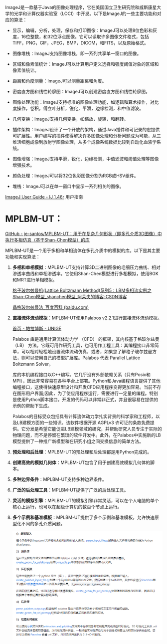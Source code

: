 ImageJ是一款基于Java的图像处理程序，它在美国国立卫生研究院和威斯康星大学的光学和计算仪器实验室（LOCI）中开发。以下是ImageJ的一些主要功能和对应的算法：

* 显示，编辑，分析，处理，保存和打印图像：ImageJ可以处理8位色彩和灰度，16位整数，和32位浮点图像。它可以读取许多图像文件格式，包括TIFF，PNG，GIF，JPEG，BMP，DICOM，和FITS，以及原始格式。
* 图像堆栈：ImageJ支持图像堆栈，即一系列共享单一窗口的图像。

* 区域和像素值统计：ImageJ可以计算用户定义选择和强度阈值对象的区域和像素值统计。
* 距离和角度测量：ImageJ可以测量距离和角度。

* 密度直方图和线性轮廓图：ImageJ可以创建密度直方图和线性轮廓图。
* 图像处理功能：ImageJ支持标准的图像处理功能，如逻辑和算术操作，对比度操作，卷积，傅立叶分析，锐化，平滑，边缘检测，和中值滤波。

* 几何变换：ImageJ支持几何变换，如缩放，旋转，和翻转。
* 插件架构：ImageJ设计了一个开放的架构，通过Java插件和可记录的宏提供可扩展性。用户编写的插件使得解决许多图像处理和分析问题成为可能，从三维活细胞成像到放射学图像处理，从多个成像系统数据比较到自动化血液学系统。

* 图像增强：ImageJ支持平滑，锐化，边缘检测，中值滤波和阈值处理等图像增强技术。
* 颜色处理：ImageJ可以将32位色彩图像分割为RGB或HSV组件。

* 堆栈：ImageJ可以在单一窗口中显示一系列相关的图像。

[ImageJ User Guide - IJ 1.46r](https://imagej.net/ij/docs/guide/146.html) 用户指南



# MPLBM-UT：

[GitHub - je-santos/MPLBM-UT：用于在复杂几何形状（即多孔介质3D图像）中执行多相仿真（基于Shan-Chen模型）的库](https://github.com/je-santos/MPLBM-UT)

MPLBM-UT是一个用于多相和单相流体在多孔介质中的模拟的库。以下是其主要功能和实现算法：

1. **多相和单相模拟**：MPLBM-UT支持计算3D二进制图像的毛细压力曲线、相对渗透率曲线和单相渗透率。它使用Shan-Chen模型进行多相模拟，使用BGK和MRT进行单相模拟。

   [格子玻尔兹曼机(Lattice Boltzmann Method)系列5：LBM多相流实例之Shan-Chen模型_shanchen模型_阿莱夫的博客-CSDN博客](https://blog.csdn.net/weixin_43796562/article/details/104464041)

   [晶格玻尔兹曼法_百度百科 (baidu.com)](https://baike.baidu.com/item/%E6%99%B6%E6%A0%BC%E7%8E%BB%E5%B0%94%E5%85%B9%E6%9B%BC%E6%B3%95/6834129)
2. **直接流体流动模拟**：MPLBM-UT使用Palabos v2.2.1进行直接流体流动模拟。

   [首页 - 帕拉博斯 - UNIGE](https://palabos.unige.ch/)

   Palabos 库是通用计算流体动力学 （CFD） 的框架，其内核基于格玻尔兹曼 （LB） 方法。它既可用作研究工具，也可用作工程工具：其编程接口非常简单，可以相对轻松地设置流体流动仿真，或者，如果您了解格子玻尔兹曼方法，则可以使用自己的模型扩展库。Palabos 代表 Parallel Lattice Boltzmann Solver。

   库的本机编程接口以C++编写。它几乎没有外部依赖关系（只有Posix和MPI），因此非常容易在各种平台上部署。Python和Java编程语言提供了其他编程接口，这使得快速原型设计和开发CFD应用程序变得更加容易。当前不存在图形用户界面;因此，为了使应用程序运行，需要进行一定量的编程。特别是使用Python脚本接口，开发的代码可以非常非正式，并且很容易在提供的示例的帮助下生成。

   Palabos的目标受众包括具有计算流体动力学扎实背景的科学家和工程师，以及LB建模方面的一些知识。该软件根据开源 AGPLv3 许可证的条款免费提供。它分发是希望它能促进LB建模领域的研究，并帮助研究人员专注于实际的物理问题，而不是停留在繁琐的软件开发中。此外，在Palabos中实施新的LB模型提供了一种推广新模型和在研究小组之间交换信息的简单方法。
3. **预处理和后处理**：MPLBM-UT的预处理和后处理都是用Python完成的。
4. **创建高效的模拟几何体**：MPLBM-UT包含了用于创建高效模拟几何体的脚本。
5. **多种边界条件**：MPLBM-UT支持多种边界条件。
6. **广泛的后处理工具**：MPLBM-UT提供了广泛的后处理工具。
7. **灵活的模拟引擎**：MPLBM-UT的模拟引擎非常灵活，可以在个人电脑的单个核心上运行，也可以在超级计算机的数百个节点上运行。
8. **多个示例和基准模板**：MPLBM-UT提供了多个示例和基准模板，允许快速原型化不同的多孔介质问题。

   ![1695352394970](image/imageJ/1695352394970.png)
